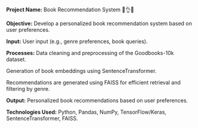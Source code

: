 **Project Name:** Book Recommendation System 📕👌🤖 

**Objective:**
Develop a personalized book recommendation system based on user preferences.


**Input:**
User input (e.g., genre preferences, book queries).


**Processes:**
Data cleaning and preprocessing of the Goodbooks-10k dataset.

Generation of book embeddings using SentenceTransformer.

Recommendations are generated using FAISS for efficient retrieval and filtering by genre.


**Output:**
Personalized book recommendations based on user preferences.


**Technologies Used:**
Python, Pandas, NumPy, TensorFlow/Keras, SentenceTransformer, FAISS.

